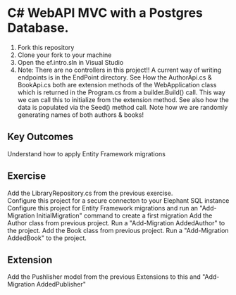 # C# WebAPI MVC with a Postgres Database.


1. Fork this repository
2. Clone your fork to your machine
3. Open the ef.intro.sln in Visual Studio
5. Note:  There are no controllers in this project!!  A current way of writing endpoints is in the EndPoint directory.
		  See How the AuthorApi.cs & BookApi.cs both are extension methods of the WebApplication class which 
		  is returned in the Program.cs from a builder.Build() call.  This way we can call this to initialize from the 
		  extension method.  See also how the data is populated via the Seed() method call.  Note how we are 
		  randomly generating names of both authors & books!

## Key Outcomes   

Understand how to apply Entity Framework migrations



## Exercise   

Add the LibraryRepository.cs from the previous exercise.   
Configure this project for a secure connecton to your Elephant SQL instance
Configure this project for Entity Framework migrations and run an "Add-Migration InitialMigration" command to create a first migration
Add the Author class from previous project.  Run a "Add-Migration AddedAuthor" to the project.
Add the Book class from previous project.  Run a "Add-Migration AddedBook" to the project.


## Extension
Add the Pushlisher model from the previous Extensions to this and "Add-Migration AddedPublisher"






